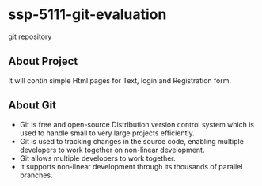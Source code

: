 # ssp-5111-git-evaluation  
git repository

## About Project
It will contin simple Html pages for Text, login and Registration form.

## About Git
- Git is free and open-source Distribution version control system which is used to handle small to very large projects efficiently.
- Git is used to tracking changes in the source code, enabling multiple developers to work together on non-linear development.
- Git allows multiple developers to work together.
- It supports non-linear development through its thousands of parallel branches.


